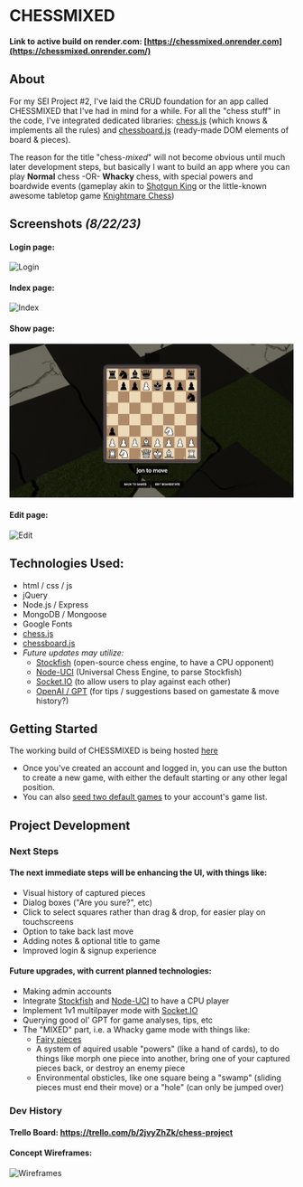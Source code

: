 # CHESSMIXED

#### Link to active build on render.com: [https://chessmixed.onrender.com](https://chessmixed.onrender.com/)

## About

For my SEI Project #2, I've laid the CRUD foundation for an app called CHESSMIXED that I've had in mind for a while. For all the "chess stuff" in the code, I've integrated dedicated libraries: [chess.js](https://github.com/jhlywa/chess.js/blob/master/README.md) (which knows & implements all the rules) and [chessboard.js](https://chessboardjs.com) (ready-made DOM elements of board & pieces).

The reason for the title "chess-*mixed*" will not become obvious until much later development steps, but basically I want to build an app where you can play **Normal** chess -OR- **Whacky** chess, with special powers and boardwide events (gameplay akin to [Shotgun King](https://store.steampowered.com/app/1972440/Shotgun_King_The_Final_Checkmate/) or the little-known awesome tabletop game [Knightmare Chess](https://en.wikipedia.org/wiki/Knightmare_Chess))

 ## Screenshots _(8/22/23)_

#### Login page: 
![Login](assets/cm_screenshot_login.png)
#### Index page: 
![Index](assets/cm_screenshot_index.png)
#### Show page:
 ![Show](assets/cm_screenshot_show.png)
#### Edit page: 
![Edit](assets/cm_screenshot_edit.png)

## Technologies Used:

* html / css / js
* jQuery
* Node.js / Express
* MongoDB / Mongoose
* Google Fonts
* [chess.js](https://github.com/jhlywa/chess.js/blob/master/README.md)
* [chessboard.js](https://chessboardjs.com)
* *Future updates may utilize:*
    * [Stockfish](https://disservin.github.io/stockfish-docs/pages/Home.html) (open-source chess engine, to have a CPU opponent)
    * [Node-UCI](https://github.com/ebemunk/node-uci) (Universal Chess Engine, to parse Stockfish)
    * [Socket.IO](https://socket.io/docs/v4/) (to allow users to play against each other)
    * [OpenAI / GPT](https://platform.openai.com/docs/introduction) (for tips / suggestions based on gamestate & move history?)

## Getting Started

The working build of CHESSMIXED is being hosted [here](https://chessmixed.onrender.com/)
* Once you've created an account and logged in, you can use the button to create a new game, with either the default starting or any other legal position.
* You can also [seed two default games](https://chessmixed.onrender.com/games/seed) to your account's game list.

## Project Development

### Next Steps 

#### The next immediate steps will be enhancing the UI, with things like:
* Visual history of captured pieces
* Dialog boxes ("Are you sure?", etc)
* Click to select squares rather than drag & drop, for easier play on touchscreens
* Option to take back last move
* Adding notes & optional title to game
* Improved login & signup experience
#### Future upgrades, with current planned technologies:
* Making admin accounts
* Integrate [Stockfish](https://disservin.github.io/stockfish-docs/pages/Home.html) and [Node-UCI](https://github.com/ebemunk/node-uci) to have a CPU player
* Implement 1v1 multilpayer mode with [Socket.IO](https://socket.io/docs/v4/)
* Querying good ol' GPT for game analyses, tips, etc
* The "MIXED" part, i.e. a Whacky game mode with things like:
  * [Fairy pieces](https://en.wikipedia.org/wiki/Fairy_chess_piece)
  * A system of aquired usable "powers" (like a hand of cards), to do things like morph one piece into another, bring one of your captured pieces back, or destroy an enemy piece
  * Environmental obsticles, like one square being a "swamp" (sliding pieces must end their move) or a "hole" (can only be jumped over)

### Dev History

#### Trello Board: https://trello.com/b/2jvyZhZk/chess-project

#### Concept Wireframes: 
![Wireframes](assets/wireframes.png)

